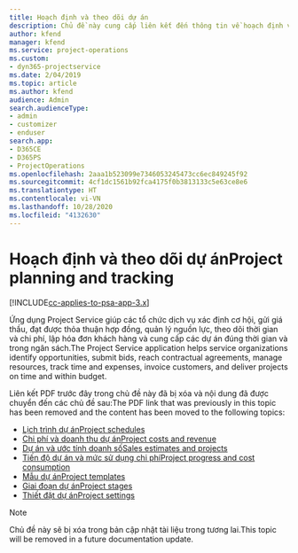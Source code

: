```yaml
---
title: Hoạch định và theo dõi dự án
description: Chủ đề này cung cấp liên kết đến thông tin về hoạch định và theo dõi trong Project Service Automation.
author: kfend
manager: kfend
ms.service: project-operations
ms.custom:
- dyn365-projectservice
ms.date: 2/04/2019
ms.topic: article
ms.author: kfend
audience: Admin
search.audienceType:
- admin
- customizer
- enduser
search.app:
- D365CE
- D365PS
- ProjectOperations
ms.openlocfilehash: 2aaa1b523099e7346053245473cc6ec849245f92
ms.sourcegitcommit: 4cf1dc1561b92fca4175f0b3813133c5e63ce8e6
ms.translationtype: HT
ms.contentlocale: vi-VN
ms.lasthandoff: 10/28/2020
ms.locfileid: "4132630"
---
```

# <a name="project-planning-and-tracking"></a><span data-ttu-id="3dd8f-103">Hoạch định và theo dõi dự án</span><span class="sxs-lookup"><span data-stu-id="3dd8f-103">Project planning and tracking</span></span>

[!INCLUDE[cc-applies-to-psa-app-3.x](../../includes/cc-applies-to-psa-app-3x.md)]

<span data-ttu-id="3dd8f-104">Ứng dụng Project Service giúp các tổ chức dịch vụ xác định cơ hội, gửi giá thầu, đạt được thỏa thuận hợp đồng, quản lý nguồn lực, theo dõi thời gian và chi phí, lập hóa đơn khách hàng và cung cấp các dự án đúng thời gian và trong ngân sách.</span><span class="sxs-lookup"><span data-stu-id="3dd8f-104">The Project Service application helps service organizations identify opportunities, submit bids, reach contractual agreements, manage resources, track time and expenses, invoice customers, and deliver projects on time and within budget.</span></span> 

<span data-ttu-id="3dd8f-105">Liên kết PDF trước đây trong chủ đề này đã bị xóa và nội dung đã được chuyển đến các chủ đề sau:</span><span class="sxs-lookup"><span data-stu-id="3dd8f-105">The PDF link that was previously in this topic has been removed and the content has been moved to the following topics:</span></span>

- [<span data-ttu-id="3dd8f-106">Lịch trình dự án</span><span class="sxs-lookup"><span data-stu-id="3dd8f-106">Project schedules</span></span>](../project-creating.md)
- [<span data-ttu-id="3dd8f-107">Chi phí và doanh thu dự án</span><span class="sxs-lookup"><span data-stu-id="3dd8f-107">Project costs and revenue</span></span>](../project-estimating.md)
- [<span data-ttu-id="3dd8f-108">Dự án và ước tính doanh số</span><span class="sxs-lookup"><span data-stu-id="3dd8f-108">Sales estimates and projects</span></span>](../project-leveraging.md)
- [<span data-ttu-id="3dd8f-109">Tiến độ dự án và mức sử dụng chi phí</span><span class="sxs-lookup"><span data-stu-id="3dd8f-109">Project progress and cost consumption</span></span>](../project-tracking.md)
- [<span data-ttu-id="3dd8f-110">Mẫu dự án</span><span class="sxs-lookup"><span data-stu-id="3dd8f-110">Project templates</span></span>](../project-templates.md)
- [<span data-ttu-id="3dd8f-111">Giai đoạn dự án</span><span class="sxs-lookup"><span data-stu-id="3dd8f-111">Project stages</span></span>](../project-stages.md)
- [<span data-ttu-id="3dd8f-112">Thiết đặt dự án</span><span class="sxs-lookup"><span data-stu-id="3dd8f-112">Project settings</span></span>](../project-settings.md)

> [!NOTE]
> <span data-ttu-id="3dd8f-113">Chủ đề này sẽ bị xóa trong bản cập nhật tài liệu trong tương lai.</span><span class="sxs-lookup"><span data-stu-id="3dd8f-113">This topic will be removed in a future documentation update.</span></span> 
